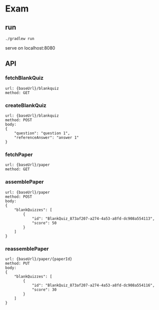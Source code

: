 # Exam

## run

```
./gradlew run
```

serve on localhost:8080
    
## API

### fetchBlankQuiz

```
url: {baseUrl}/blankquiz
method: GET
```

### createBlankQuiz

```
url: {baseUrl}/blankquiz
method: POST
body: 
{
	"question": "question 1",
	"referenceAnswer": "answer 1"
}
```

### fetchPaper 

```
url: {baseUrl}/paper
method: GET
```

### assemblePaper

```
url: {baseUrl}/paper
method: POST
body: 
{
	"blankQuizzes": [
		{
			"id": "BlankQuiz_873af207-a274-4a53-a8fd-dc908a554113",
			"score": 50
		}
	]
}
```

### reassemblePaper

```
url: {baseUrl}/paper/{paperId}
method: PUT
body: 
{
	"blankQuizzes": [
		{
			"id": "BlankQuiz_873af207-a274-4a53-a8fd-dc908a554116",
			"score": 30
		}
	]
}
```
